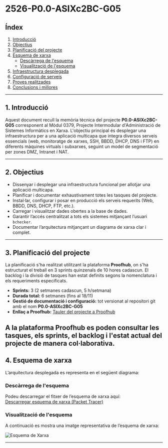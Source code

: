 # 2526-P0.0-ASIXc2BC-G05

## Índex

1. [Introducció](#introducció)
2. [Objectius](#objectius)
3. [Planificació del projecte](#planificació-del-projecte)
4. [Esquema de xarxa](#esquema-de-xarxa)
    - [Descàrrega de l'esquema](#descàrrega-de-lesquema)
    - [Visualització de l'esquema](#visualització-de-lesquema)
5. [Infraestructura desplegada](#infraestructura-desplegada)
6. [Configuració de serveis](#configuració-de-serveis)
7. [Proves realitzades](#proves-realitzades)
8. [Conclusions i millores](#conclusions-i-millores)

---

## 1. Introducció

Aquest document recull la memòria tècnica del projecte **P0.0-ASIXc2BC-G05** corresponent al Mòdul 0379, Projecte Intermodular d'Administració de Sistemes Informàtics en Xarxa. L'objectiu principal és desplegar una infraestructura per a una aplicació multicapa que integra diversos serveis essencials (web, monitoratge de xarxes, SSH, BBDD, DHCP, DNS i FTP) en diferents màquines virtuals i subxarxes, seguint un model de segmentació per zones DMZ, Intranet i NAT.

---

## 2. Objectius

- Dissenyar i desplegar una infraestructura funcional per allotjar una aplicació multicapa.
- Planificar i documentar exhaustivament totes les tasques del projecte.
- Instal·lar, configurar i posar en producció els serveis requerits (Web, BBDD, DNS, DHCP, FTP, etc.).
- Carregar i visualitzar dades obertes a la base de dades.
- Garantir l’accés centralitzat a tots els sistemes mitjançant l’usuari `bchecker`.
- Documentar l’arquitectura mitjançant un diagrama de xarxa clar i complet.

---

## 3. Planificació del projecte

La planificació s'ha realitzat utilitzant la plataforma **Proofhub**, on s'ha estructurat el treball en 3 sprints quinzenals de 10 hores cadascun. El backlog i la divisió de tasques han estat definits segons la nomenclatura i els requeriments especificats.

- **Sprints:** 3 (2 setmanes cadascun, 5 h/setmana)
- **Durada total:** 6 setmanes (fins al 18/11)
- **Gestió de documentació i configuració:** tot versionat al repositori git amb el nom **P0.0-ASIXc2BC-G05**
- **Enllaç a Proofhub:** [Tauler del projecte a Proofhub](https://itecbcn.proofhub.com/bapplite/#app/todos/project-9335566085/list-269936034851)

A la plataforma Proofhub es poden consultar les tasques, els sprints, el backlog i l'estat actual del projecte de manera col·laborativa.
---

## 4. Esquema de xarxa

L’arquitectura desplegada es representa en el següent diagrama:

### Descàrrega de l'esquema

Podeu descarregar el fitxer de l’esquema de xarxa aquí:  
[Descarregar esquema de xarxa (Packet Tracer)](https://drive.google.com/file/d/1atEO0mJYaNl4XfbM8BtlbaUDIN4p2D8S/view?usp=sharing)

### Visualització de l'esquema

A continuació es mostra una imatge representativa de l’esquema de xarxa:

![Esquema de Xarxa](https://github.com/user-attachments/assets/12fdae6a-c0b8-4ae6-8dcf-2a22dcaad1b4)

---
